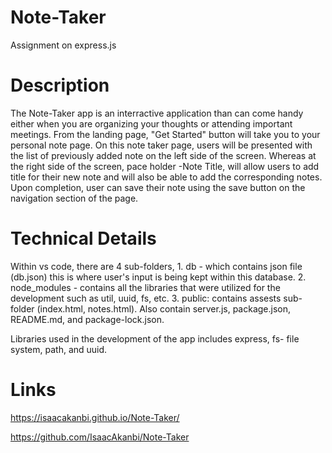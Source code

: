 # Note-Taker
Assignment on express.js

# Description
The Note-Taker app is an interractive application than can come handy either when you are organizing your thoughts  or attending important meetings. From the landing page, "Get Started" button will take you to your personal note page. On this note taker page, users will be presented with the list of previously added note on the left side of the screen. Whereas at the right side of the screen, pace holder -Note Title, will allow users to add title for their new note and will also be able to add the corresponding notes. Upon completion, user can save their note using the save button on the navigation section of the page. 

# Technical Details
Within vs code, there are 4 sub-folders, 
    1. db - which contains json file (db.json) this is where user's input is being kept within this database. 
    2. node_modules - contains all the libraries that were utilized for the development such as util, uuid, fs, etc.
    3. public: contains assests sub-folder (index.html, notes.html). Also contain server.js, package.json, README.md, and package-lock.json.

Libraries used in the development of the app includes express, fs- file system, path, and uuid. 


# Links

https://isaacakanbi.github.io/Note-Taker/

https://github.com/IsaacAkanbi/Note-Taker 

